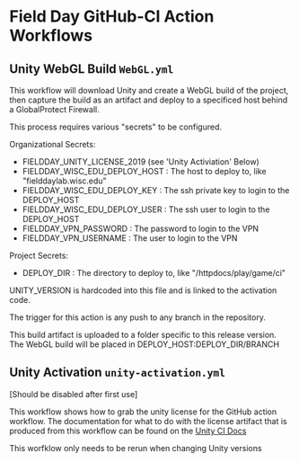 # Field Day GitHub-CI Action Workflows

## Unity WebGL Build `WebGL.yml` 
This workflow will download Unity and create a WebGL build of the project, then capture the build as an artifact and deploy to a specificed host behind a GlobalProtect Firewall. 

This process requires various "secrets" to be configured.

Organizational Secrets:

* FIELDDAY_UNITY_LICENSE_2019 (see 'Unity Activiation' Below) 
* FIELDDAY_WISC_EDU_DEPLOY_HOST : The host to deploy to, like "fielddaylab.wisc.edu"
* FIELDDAY_WISC_EDU_DEPLOY_KEY : The ssh private key to login to the DEPLOY_HOST
* FIELDDAY_WISC_EDU_DEPLOY_USER : The ssh user to login to the DEPLOY_HOST 
* FIELDDAY_VPN_PASSWORD : The password to login to the VPN
* FIELDDAY_VPN_USERNAME : The user to login to the VPN

Project Secrets:

* DEPLOY_DIR : The directory to deploy to, like "/httpdocs/play/game/ci"

UNITY_VERSION is hardcoded into this file and is linked to the activation code. 

The trigger for this action is any push to any branch in the repository.

This build artifact is uploaded to a folder specific to this release version.
The WebGL build will be placed in DEPLOY_HOST:DEPLOY_DIR/BRANCH

## Unity Activation `unity-activation.yml`

[Should be disabled after first use]

This workflow shows how to grab the unity license for the GitHub action workflow.  The 
documentation for what to do with the license artifact that is produced from this workflow 
can be found on the [Unity CI Docs](https://unity-ci.com/docs/github/activation)

This worfklow only needs to be rerun when changing Unity versions 
